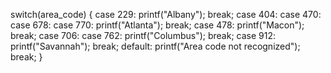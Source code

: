 switch(area_code)
{
case 229:
    printf("Albany");
    break;
case 404: case 470: case 678: case 770:
    printf("Atlanta");
    break;
case 478:
    printf("Macon");
    break;
case 706: case 762:
    printf("Columbus");
    break;
case 912:
    printf("Savannah");
    break;
default:
    printf("Area code not recognized");
    break;
}
